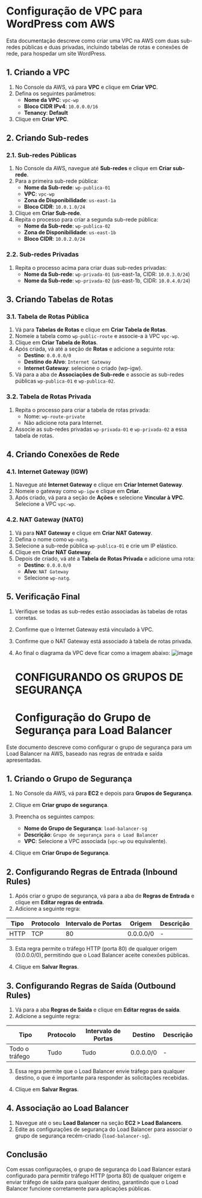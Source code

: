 # Configuração de VPC para WordPress com AWS

Esta documentação descreve como criar uma VPC na AWS com duas sub-redes públicas e duas privadas, incluindo tabelas de rotas e conexões de rede, para hospedar um site WordPress.

## 1. Criando a VPC

1. No Console da AWS, vá para **VPC** e clique em **Criar VPC**.
2. Defina os seguintes parâmetros:
   - **Nome da VPC**: `vpc-wp`
   - **Bloco CIDR IPv4**: `10.0.0.0/16`
   - **Tenancy**: **Default**
3. Clique em **Criar VPC**.

## 2. Criando Sub-redes

### 2.1. Sub-redes Públicas

1. No Console da AWS, navegue até **Sub-redes** e clique em **Criar sub-rede**.
2. Para a primeira sub-rede pública:
   - **Nome da Sub-rede**: `wp-publica-01`
   - **VPC**: `vpc-wp`
   - **Zona de Disponibilidade**: `us-east-1a` 
   - **Bloco CIDR**: `10.0.1.0/24`
3. Clique em **Criar Sub-rede**.
4. Repita o processo para criar a segunda sub-rede pública:
   - **Nome da Sub-rede**: `wp-publica-02`
   - **Zona de Disponibilidade**: `us-east-1b`
   - **Bloco CIDR**: `10.0.2.0/24`

### 2.2. Sub-redes Privadas

1. Repita o processo acima para criar duas sub-redes privadas:
   - **Nome da Sub-rede**: `wp-privada-01` (us-east-1a, CIDR: `10.0.3.0/24`)
   - **Nome da Sub-rede**: `wp-privada-02` (us-east-1b, CIDR: `10.0.4.0/24`)

## 3. Criando Tabelas de Rotas

### 3.1. Tabela de Rotas Pública

1. Vá para **Tabelas de Rotas** e clique em **Criar Tabela de Rotas**.
2. Nomeie a tabela como `wp-public-route` e associe-a à VPC `vpc-wp`.
3. Clique em **Criar Tabela de Rotas**.
4. Após criada, vá até a seção de **Rotas** e adicione a seguinte rota:
   - **Destino**: `0.0.0.0/0`
   - **Destino do Alvo**: `Internet Gateway`
   - **Internet Gateway**: selecione o criado (wp-igw).
5. Vá para a aba de **Associações de Sub-rede** e associe as sub-redes públicas `wp-publica-01` e `wp-publica-02`.

### 3.2. Tabela de Rotas Privada

1. Repita o processo para criar a tabela de rotas privada:
   - Nome: `wp-route-private`
   - Não adicione rota para Internet.
2. Associe as sub-redes privadas `wp-privada-01` e `wp-privada-02` a essa tabela de rotas.

## 4. Criando Conexões de Rede

### 4.1. Internet Gateway (IGW)

1. Navegue até **Internet Gateway** e clique em **Criar Internet Gateway**.
2. Nomeie o gateway como `wp-igw` e clique em **Criar**.
3. Após criado, vá para a seção de **Ações** e selecione **Vincular à VPC**. Selecione a VPC `vpc-wp`.

### 4.2. NAT Gateway (NATG)

1. Vá para **NAT Gateway** e clique em **Criar NAT Gateway**.
2. Defina o nome como `wp-natg`.
3. Selecione a sub-rede pública `wp-publica-01` e crie um IP elástico.
4. Clique em **Criar NAT Gateway**.
5. Depois de criado, vá até a **Tabela de Rotas Privada** e adicione uma rota:
   - **Destino**: `0.0.0.0/0`
   - **Alvo**: `NAT Gateway`
   - Selecione `wp-natg`.

## 5. Verificação Final

1. Verifique se todas as sub-redes estão associadas às tabelas de rotas corretas.
2. Confirme que o Internet Gateway está vinculado à VPC.
3. Confirme que o NAT Gateway está associado à tabela de rotas privada.
4. Ao final o diagrama da VPC deve ficar como a imagem abaixo:
   ![image](https://github.com/user-attachments/assets/88c85eac-afad-499f-80d3-79b64334ba33)

   # CONFIGURANDO OS GRUPOS DE SEGURANÇA

   # Configuração do Grupo de Segurança para Load Balancer

Este documento descreve como configurar o grupo de segurança para um Load Balancer na AWS, baseado nas regras de entrada e saída apresentadas.

## 1. Criando o Grupo de Segurança

1. No Console da AWS, vá para **EC2** e depois para **Grupos de Segurança**.
2. Clique em **Criar grupo de segurança**.
3. Preencha os seguintes campos:
   - **Nome do Grupo de Segurança**: `load-balancer-sg`
   - **Descrição**: `Grupo de segurança para o Load Balancer`
   - **VPC**: Selecione a VPC associada (`vpc-wp` ou equivalente).

4. Clique em **Criar Grupo de Segurança**.

## 2. Configurando Regras de Entrada (Inbound Rules)

1. Após criar o grupo de segurança, vá para a aba de **Regras de Entrada** e clique em **Editar regras de entrada**.
2. Adicione a seguinte regra:

| Tipo   | Protocolo | Intervalo de Portas | Origem     | Descrição |
|--------|-----------|---------------------|------------|-----------|
| HTTP   | TCP       | 80                  | 0.0.0.0/0  | -         |

3. Esta regra permite o tráfego HTTP (porta 80) de qualquer origem (0.0.0.0/0), permitindo que o Load Balancer aceite conexões públicas.

4. Clique em **Salvar Regras**.

## 3. Configurando Regras de Saída (Outbound Rules)

1. Vá para a aba **Regras de Saída** e clique em **Editar regras de saída**.
2. Adicione a seguinte regra:

| Tipo             | Protocolo | Intervalo de Portas | Destino    | Descrição |
|------------------|-----------|---------------------|------------|-----------|
| Todo o tráfego   | Tudo      | Tudo                | 0.0.0.0/0  | -         |

3. Essa regra permite que o Load Balancer envie tráfego para qualquer destino, o que é importante para responder às solicitações recebidas.

4. Clique em **Salvar Regras**.

## 4. Associação ao Load Balancer

1. Navegue até o seu **Load Balancer** na seção **EC2 > Load Balancers**.
2. Edite as configurações de segurança do Load Balancer para associar o grupo de segurança recém-criado (`load-balancer-sg`).

## Conclusão

Com essas configurações, o grupo de segurança do Load Balancer estará configurado para permitir tráfego HTTP (porta 80) de qualquer origem e enviar tráfego de saída para qualquer destino, garantindo que o Load Balancer funcione corretamente para aplicações públicas.




